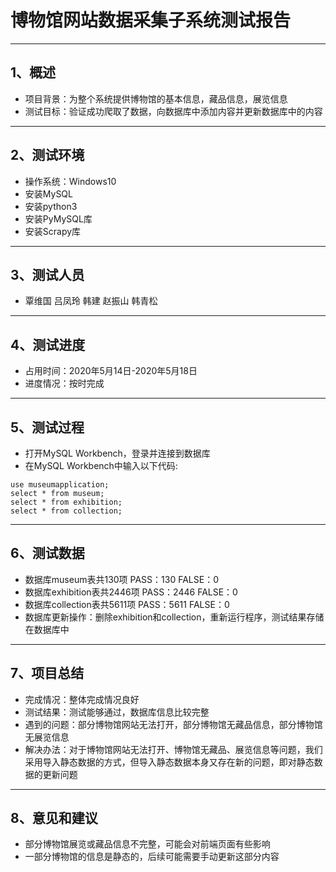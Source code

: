 # 博物馆网站数据采集子系统测试报告

***

## 1、概述

+ 项目背景：为整个系统提供博物馆的基本信息，藏品信息，展览信息
+ 测试目标：验证成功爬取了数据，向数据库中添加内容并更新数据库中的内容

***

## 2、测试环境

+ 操作系统：Windows10
+ 安装MySQL
+ 安装python3
+ 安装PyMySQL库
+ 安装Scrapy库

***

## 3、测试人员

+ 覃维国  吕凤玲  韩建  赵振山  韩青松

***

## 4、测试进度

+ 占用时间：2020年5月14日-2020年5月18日
+ 进度情况：按时完成

***

## 5、测试过程

+ 打开MySQL Workbench，登录并连接到数据库
+ 在MySQL Workbench中输入以下代码:

```
use museumapplication;
select * from museum;
select * from exhibition;
select * from collection;
```

***

## 6、测试数据

+ 数据库museum表共130项      PASS：130  FALSE：0
+ 数据库exhibition表共2446项 PASS：2446 FALSE：0
+ 数据库collection表共5611项 PASS：5611 FALSE：0
+ 数据库更新操作：删除exhibition和collection，重新运行程序，测试结果存储在数据库中

***

## 7、项目总结

+ 完成情况：整体完成情况良好  
+ 测试结果：测试能够通过，数据库信息比较完整
+ 遇到的问题：部分博物馆网站无法打开，部分博物馆无藏品信息，部分博物馆无展览信息
+ 解决办法：对于博物馆网站无法打开、博物馆无藏品、展览信息等问题，我们采用导入静态数据的方式，但导入静态数据本身又存在新的问题，即对静态数据的更新问题

***

## 8、意见和建议

+ 部分博物馆展览或藏品信息不完整，可能会对前端页面有些影响
+ 一部分博物馆的信息是静态的，后续可能需要手动更新这部分内容  
